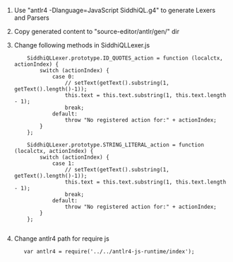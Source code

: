1. Use "antlr4 -Dlanguage=JavaScript SiddhiQL.g4" to generate Lexers and Parsers
2. Copy generated content to "source-editor/antlr/gen/" dir
3. Change following methods in SiddhiQLLexer.js

    ```                            
        SiddhiQLLexer.prototype.ID_QUOTES_action = function (localctx, actionIndex) {
            switch (actionIndex) {
                case 0:
                    // setText(getText().substring(1, getText().length()-1));
                    this.text = this.text.substring(1, this.text.length - 1);
                    break;
                default:
                    throw "No registered action for:" + actionIndex;
            }
        };
        
        SiddhiQLLexer.prototype.STRING_LITERAL_action = function (localctx, actionIndex) {
            switch (actionIndex) {
                case 1:
                    // setText(getText().substring(1, getText().length()-1));
                    this.text = this.text.substring(1, this.text.length - 1);
                    break;
                default:
                    throw "No registered action for:" + actionIndex;
            }
        };
        
    ```

4. Change antlr4 path for require js
    ```   
       var antlr4 = require('../../antlr4-js-runtime/index');
    ```
